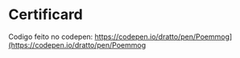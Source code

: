 # Certificard

Codigo feito no codepen: https://codepen.io/dratto/pen/Poemmog](https://codepen.io/dratto/pen/Poemmog 

